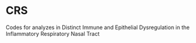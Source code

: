 # CRS
Codes for analyzes in Distinct Immune and Epithelial Dysregulation in the Inflammatory Respiratory Nasal Tract
